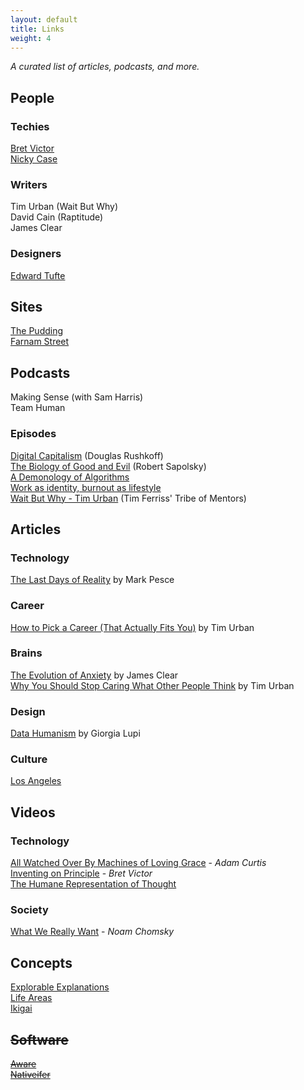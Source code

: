 ```yaml
---
layout: default
title: Links
weight: 4
---
```


*A curated list of articles, podcasts, and more.*

## **People**

### Techies
[Bret Victor](http://worrydream.com/)  
[Nicky Case](https://blog.ncase.me/how-i-make-an-explorable-explanation/)  

### Writers
Tim Urban (Wait But Why)  
David Cain (Raptitude)  
James Clear  

### Designers
[Edward Tufte](https://www.nytimes.com/1998/03/30/business/the-da-vinci-of-data.html)

## **Sites**

<!-- ~~Wait But Why (Tim Urban)~~  -->
[The Pudding](https://pudding.cool)  
[Farnam Street](https://fs.blog/)  

## **Podcasts**

Making Sense (with Sam Harris)  
Team Human

### Episodes

[Digital Capitalism](https://open.spotify.com/episode/3K5d1T7Ud0bAHkXjcufbph?si=icKe7aXVTruHJdGyaFknIg) (Douglas Rushkoff)    
[The Biology of Good and Evil](https://open.spotify.com/episode/5HkV3uD2ByNpfsS7GRWKWH?si=GScs4fdsQUKlJQXPi0bCjg) (Robert Sapolsky)  
[A Demonology of Algorithms](https://open.spotify.com/episode/09IlsjnZcWNF9UGUpwd4y9?si=Z7nIVMFyR5KYZWZkwN29yQ)  
[Work as identity, burnout as lifestyle](https://open.spotify.com/episode/1C3MHtbcYytCclJVebR48Y?si=efkQ4RMbQm-nVd3Lg55hjg)  
[Wait But Why - Tim Urban](https://open.spotify.com/episode/6yrYvf3QX7BcpAssQbBLGS?si=gp1d7CAyTZCwTAtMXgZqAA) (Tim Ferriss' Tribe of Mentors)

## **Articles**


### Technology
[The Last Days of Reality](https://meanjin.com.au/essays/the-last-days-of-reality/) by Mark Pesce

### Career
[How to Pick a Career (That Actually Fits You)](https://waitbutwhy.com/2018/04/picking-career.html) by Tim Urban  

### Brains
[The Evolution of Anxiety](https://jamesclear.com/evolution-of-anxiety) by James Clear  
[Why You Should Stop Caring What Other People Think](https://waitbutwhy.com/2014/06/taming-mammoth-let-peoples-opinions-run-life.html) by Tim Urban

### Design

[Data Humanism](http://giorgialupi.com/data-humanism-my-manifesto-for-a-new-data-wold) by Giorgia Lupi

### Culture

[Los Angeles](http://www.bldgblog.com/2007/10/greater-los-angeles/)  



## **Videos**


### Technology

[All Watched Over By Machines of Loving Grace](https://vimeo.com/68299139) - *Adam Curtis*  
[Inventing on Principle](https://vimeo.com/36579366) - _Bret Victor_  
[The Humane Representation of Thought](https://vimeo.com/115154289)  

### Society

[What We Really Want](https://youtu.be/3CFwSQiTu3I) - _Noam Chomsky_

## **Concepts**
[Explorable Explanations](https://blog.ncase.me/how-i-make-an-explorable-explanation/)  
[Life Areas](https://alexvermeer.com/life-areas/)    
[Ikigai](https://medium.com/thrive-global/ikigai-the-japanese-secret-to-a-long-and-happy-life-might-just-help-you-live-a-more-fulfilling-9871d01992b7) 

## ~~**Software**~~

[~~Aware~~](https://apps.apple.com/us/app/aware/id1082170746?mt=12)  
[~~Nativeifer~~](https://github.com/jiahaog/Nativefier)

